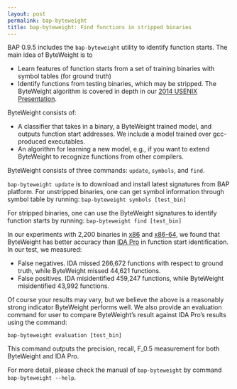 ```yaml
---
layout: post
permalink: bap-byteweight
title: bap-byteweight: Find functions in stripped binaries
---
```


BAP 0.9.5 includes the `bap-byteweight` utility to identify function starts. The
main idea of ByteWeight is to
 - Learn features of function starts from a set of training binaries with symbol tables (for ground truth)
 - Identify functions from testing binaries, which may be stripped.
The ByteWeight algorithm is covered in
depth in our
[2014 USENIX Presentation](https://www.usenix.org/conference/usenixsecurity14/technical-sessions/presentation/bao).

ByteWeight consists of:
 - A classifier that takes in a binary, a ByteWeight trained model, and outputs
function start addresses.  We include a model trained over gcc-produced
executables.
 - An algorithm for learning a new model, e.g., if you want to extend ByteWeight to
recognize functions from other compilers.

ByteWeight consists of three commands: `update`, `symbols`, and `find`.

`bap-byteweight update` is to download and install latest signatures from BAP platform. For unstripped
binaries, one can get symbol information through symbol table by running:
`bap-byteweight symbols [test_bin]`

For stripped binaries, one can use the ByteWeight signatures to identify
function starts by running:
`bap-byteweight find [test_bin]`

In our experiments with 2,200 binaries in
[x86](https://github.com/BinaryAnalysisPlatform/x86-binaries) and
[x86-64](https://github.com/BinaryAnalysisPlatform/x86_64-binaries), we found that
ByteWeight has better accuracy than
[IDA Pro](https://www.hex-rays.com/products/ida/) in function start identification. In
our test, we measured:
 - False negatives. IDA missed 266,672 functions with respect to ground truth,
while ByteWeight missed 44,621 functions.
 - False positives. IDA misidentified 459,247 functions, while ByteWeight
misidentified 43,992 functions.

Of course your results may vary, but we believe the above is a reasonably strong
indicator ByteWeight performs well.  We also provide an evaluation command for
user to compare ByteWeight’s result against IDA Pro’s results using the command:

`bap-byteweight evaluation [test_bin]`

This command outputs the precision, recall, F_0.5 measurement for both
ByteWeight and IDA Pro.

For more detail, please check the manual of `bap-byteweight` by command
`bap-byteweight --help`.
